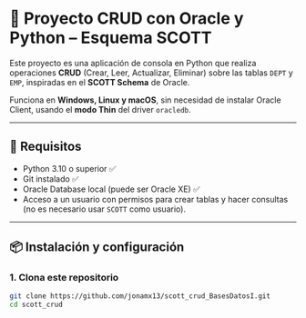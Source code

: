 # 🐍 Proyecto CRUD con Oracle y Python – Esquema SCOTT

Este proyecto es una aplicación de consola en Python que realiza operaciones **CRUD** (Crear, Leer, Actualizar, Eliminar) sobre las tablas `DEPT` y `EMP`, inspiradas en el **SCOTT Schema** de Oracle.

Funciona en **Windows, Linux y macOS**, sin necesidad de instalar Oracle Client, usando el **modo Thin** del driver `oracledb`.

---

## 🚀 Requisitos

- Python 3.10 o superior ✅
- Git instalado ✅
- Oracle Database local (puede ser Oracle XE) ✅
- Acceso a un usuario con permisos para crear tablas y hacer consultas (no es necesario usar `SCOTT` como usuario).

---

## 📦 Instalación y configuración

### 1. Clona este repositorio

```bash
git clone https://github.com/jonamx13/scott_crud_BasesDatosI.git
cd scott_crud